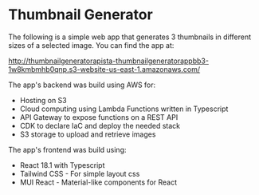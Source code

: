 # Thumbnail Generator

The following is a simple web app that generates 3 thumbnails in different sizes of a selected image. You can find the app at:

http://thumbnailgeneratorapista-thumbnailgeneratorappbb3-1w8kmbmhb0qnp.s3-website-us-east-1.amazonaws.com/

The app's backend was build using AWS for:
- Hosting on S3
- Cloud computing using Lambda Functions written in Typescript
- API Gateway to expose functions on a REST API
- CDK to declare IaC and deploy the needed stack
- S3 storage to upload and retrieve images

The app's frontend was build using:
- React 18.1 with Typescript
- Tailwind CSS - For simple layout css
- MUI React - Material-like components for React

